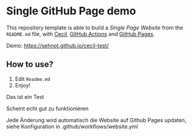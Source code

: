 # Single GitHub Page demo

This repository template is able to build a _Single Page Website_ from the `README.md` file, with [Cecil](https://cecil.app), [GitHub Actions](https://github.com/features/actions) and [GitHub Pages](https://pages.github.com/).

Demo: <https://sehnot.github.io/cecil-test/>

## How to use?

1. Edit `Readme.md`
1. Enjoy!

Das ist ein Test

Scheint echt gut zu funktionieren

Jede Änderung wird automatisch die Website auf Github Pages updaten, siehe Konfiguration in .github/workflows/website.yml